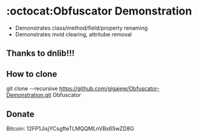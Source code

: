 # :octocat:Obfuscator Demonstration
- Demonstrates class/method/field/property renaming
- Demonstrates mvid clearing, attritube removal

## Thanks to dnlib!!!

## How to clone
git clone --recursive https://github.com/gigajew/Obfuscator-Demonstration.git Obfuscator 

## Donate

Bitcoin: 12FP1JisjYCsgfteTLMQQMLnVBs65wZD8G
